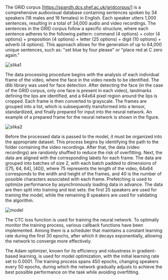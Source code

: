 The GRID corpus [https://spandh.dcs.shef.ac.uk/gridcorpus/] is a comprehensive audiovisual database containing sentences spoken by 34 speakers (18 males and 16 females) in English. Each speaker utters 1,000 sentences, resulting in a total of 34,000 audio and video recordings. The sentences in the GRID corpus follow a specific structure, where each sentence adheres to the following pattern: command (4 options) + color (4 options) + preposition (4 options) + letter (25 options) + digit (10 options) + adverb (4 options). This approach allows for the generation of up to 64,000 unique sentences, such as: "set blue by four please" or "place red at C zero again."

![slika1](https://github.com/user-attachments/assets/aeb40ed1-8538-49f9-9212-50851dc2a226)

The data processing procedure begins with the analysis of each individual frame of the video, where the face in the video needs to be identified. The dlib library was used for face detection. After detecting the face (in the case of the GRID corpus, only one face is present in each video), landmarks defining the lips are identified, and a 64x64 pixel region around the lips is cropped. Each frame is then converted to grayscale. The frames are grouped into a list, which is subsequently transformed into a tensor, standardized, and finally prepared for input into the neural network. An example of a prepared frame for the neural network is shown in the figure.

![slika2](https://github.com/user-attachments/assets/f07699a0-d8cf-4d4b-aa7b-f19662007f5a)

Before the processed data is passed to the model, it must be organized into the appropriate dataset. This process begins by identifying the path to the folder containing the video recordings. After that, the data (video recordings) are randomly shuffled to reduce the risk of overfitting. Next, the data are aligned with the corresponding labels for each frame. The data are grouped into batches of size 2, with each batch padded to dimensions of ([75, 64, 64], [40]), where 75 represents the length of the video, 64x64 corresponds to the width and height of the frames, and 40 is the number of possible characters associated with each frame. Prefetching is used to optimize performance by asynchronously loading data in advance. The data are then split into training and test sets: the first 25 speakers are used for training the model, while the remaining 8 speakers are used for validating the algorithm.

![model](https://github.com/user-attachments/assets/d019d108-8b58-4907-b340-08813a53ec20)

The CTC loss function is used for training the neural network. To optimally monitor the training process, various callback functions have been implemented. Among them is a scheduler that maintains a constant learning rate during the first 30 epochs, after which it decays exponentially, allowing the network to converge more effectively.

The Adam optimizer, known for its efficiency and robustness in gradient-based learning, is used for model optimization, with the initial learning rate set to 0.0001. The training process spans 450 epochs, changing speakers every 50 epochs, during which the network gradually adjusts to achieve the best possible performance on the task while avoiding overfitting.
